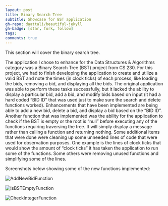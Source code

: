 ```yaml
---
layout: post
title: Binary Search Tree
subtitle: Showcase for BST application
gh-repo: daattali/beautiful-jekyll
gh-badge: [star, fork, follow]
tags: 
comments: true
---
```


This section will cover the binary search tree.

The application I chose to enhance for the Data Structures & Algorithms category was a Binary Search Tree (BST) project from CS 230. For this project, we had to finish developing the application to create and utilize a valid BST and note the times (in clock ticks) of each process, like loading the bids, removing a bid, and displaying all the bids. The original application was able to perform these tasks successfully, but it lacked the ability to display a particular bid, add a bid, and modify bids based on input (it had a hard coded “BID ID” that was used just to make sure the search and delete functions worked).
Enhancements that have been implemented are being able to add a new bid, delete a bid, and display a bid based on the “BID ID”. Another function that was implemented was the ability for the application to check if the BST is empty or the root is “null” before executing any of the functions requiring traversing the tree. It will simply display a message rather than calling a function and returning nothing.
Some additional items that were done were cleaning up some unneeded lines of code that were used for observation purposes. One example is the lines of clock ticks that would show the amount of “clock ticks” it has taken the application to run some of the functions. Some others were removing unused functions and simplifying some of the lines.

Screenshots below showing some of the new functions implemented:


![AddNewBidFunction](https://github.com/Fxvargas/Fxvargas.github.io/assets/61395074/79529bec-6f48-48a5-b82b-741afb7b5a53)

![IsBSTEmptyFunction](https://github.com/Fxvargas/Fxvargas.github.io/assets/61395074/b1e98eb8-906c-42d1-9de3-1fdf82b6d2cf)

![CheckIntegerFunction](https://github.com/Fxvargas/Fxvargas.github.io/assets/61395074/ef0ebaf9-edb8-422a-b5ef-25379d0a7438)

